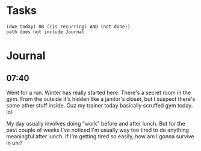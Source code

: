 # Tasks
```tasks
(due today) OR ((is recurring) AND (not done))
path does not include Journal
```
# Journal
## 07:40
Went for a run. Winter has really started here. There's a secret room in the gym. From the outside it's hidden like a janitor's closet, but I suspect there's some other stuff inside. Cuz my trainer today basically scruffed gym today. lol.

My day usually involves doing "work" before and after lunch. But for the past couple of weeks I've noticed I'm usually way too tired to do anything meaningful after lunch. If I'm getting tired so easily, how am I gonna survive in uni?